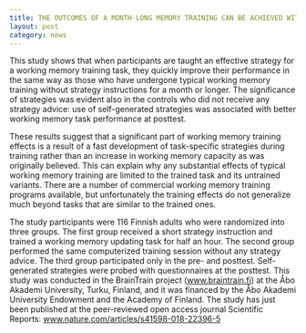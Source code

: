 ```yaml
---
title: THE OUTCOMES OF A MONTH-LONG MEMORY TRAINING CAN BE ACHIEVED WITH JUST HALF-AN-HOUR TRAINING IF THE STRATEGY IS RIGHT
layout: post
category: news
---
```


This study shows that when participants are taught an effective strategy for a working memory training task, they quickly improve their performance in the same way as those who have undergone typical working memory training without strategy instructions for a month or longer. The significance of strategies was evident also in the controls who did not receive any strategy advice: use of self-generated strategies was associated with better working memory task performance at posttest.


These results suggest that a significant part of working memory training effects is a result of a fast development of task-specific strategies during training rather than an increase in working memory capacity as was originally believed. This can explain why any substantial effects of typical working memory training are limited to the trained task and its untrained variants. There are a number of commercial working memory training programs available, but unfortunately the training effects do not generalize much beyond tasks that are similar to the trained ones.


The study participants were 116 Finnish adults who were randomized into three groups. The first group received a short strategy instruction and trained a working memory updating task for half an hour. The second group performed the same computerized training session without any strategy advice. The third group participated only in the pre- and posttest. Self-generated strategies were probed with questionnaires at the posttest. This study was conducted in the BrainTrain project (www.braintrain.fi) at the Åbo Akademi University, Turku, Finland, and it was financed by the Åbo Akademi University Endowment and the Academy of Finland. The study has just been published at the peer-reviewed open access journal Scientific Reports: www.nature.com/articles/s41598-018-22396-5

